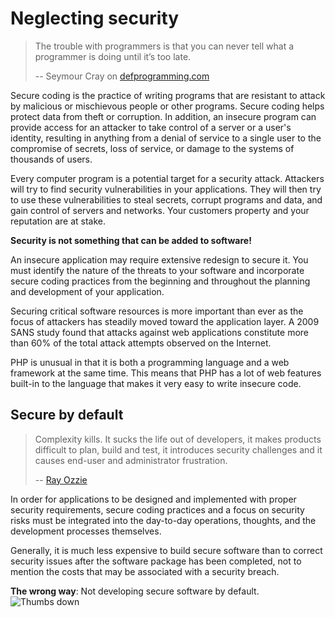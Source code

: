 # Neglecting security #

> The trouble with programmers is that you can never tell what a programmer is doing until it’s too late.
>
> -- Seymour Cray on [defprogramming.com](http://www.defprogramming.com/q/6e61ae30a855/)

Secure coding is the practice of writing programs that are resistant to attack by malicious or mischievous people or other programs. Secure coding helps protect data from theft or corruption. In addition, an insecure program can provide access for an attacker to take control of a server or a user's identity, resulting in anything from a denial of service to a single user to the compromise of secrets, loss of service, or damage to the systems of thousands of users.

Every computer program is a potential target for a security attack. Attackers will try to find security vulnerabilities in your applications. They will then try to use these vulnerabilities to steal secrets, corrupt programs and data, and gain control of servers and networks. Your customers property and your reputation are at stake.

**Security is not something that can be added to software!**

An insecure application may require extensive redesign to secure it. You must identify the nature of the threats to your software and incorporate secure coding practices from the beginning and throughout the planning and development of your application.

Securing critical software resources is more important than ever as the focus of attackers has steadily moved toward the application layer. A 2009 SANS study found that attacks against web applications constitute more than 60% of the total attack attempts observed on the Internet.

PHP is unusual in that it is both a programming language and a web framework at the same time. This means that PHP has a lot of web features built-in to the language that makes it very easy to write insecure code.

## Secure by default ##

> Complexity kills. It sucks the life out of developers, it makes products difficult to plan, build and test, it introduces security challenges and it causes end-user and administrator frustration.
>
> -- [Ray Ozzie](www.azquotes.com/quote/585933)

In order for applications to be designed and implemented with proper security requirements, secure coding practices and a focus on security risks must be integrated into the day-to-day operations, thoughts, and the development processes themselves.

Generally, it is much less expensive to build secure software than to correct security issues after the software package has been completed, not to mention the costs that may be associated with a security breach.

**The wrong way**: Not developing secure software by default. ![Thumbs down](/img/thumbs-down.png)
